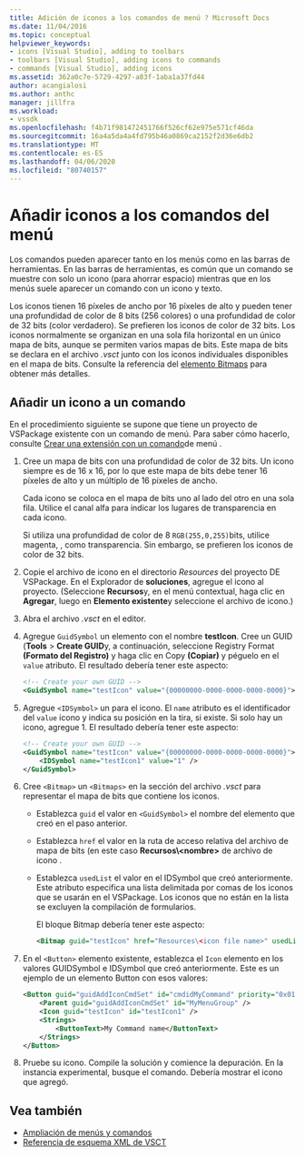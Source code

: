 ```yaml
---
title: Adición de iconos a los comandos de menú ? Microsoft Docs
ms.date: 11/04/2016
ms.topic: conceptual
helpviewer_keywords:
- icons [Visual Studio], adding to toolbars
- toolbars [Visual Studio], adding icons to commands
- commands [Visual Studio], adding icons
ms.assetid: 362a0c7e-5729-4297-a83f-1aba1a37fd44
author: acangialosi
ms.author: anthc
manager: jillfra
ms.workload:
- vssdk
ms.openlocfilehash: f4b71f981472451766f526cf62e975e571cf46da
ms.sourcegitcommit: 16a4a5da4a4fd795b46a0869ca2152f2d36e6db2
ms.translationtype: MT
ms.contentlocale: es-ES
ms.lasthandoff: 04/06/2020
ms.locfileid: "80740157"
---
```

# <a name="add-icons-to-menu-commands"></a>Añadir iconos a los comandos del menú
Los comandos pueden aparecer tanto en los menús como en las barras de herramientas. En las barras de herramientas, es común que un comando se muestre con solo un icono (para ahorrar espacio) mientras que en los menús suele aparecer un comando con un icono y texto.

 Los iconos tienen 16 píxeles de ancho por 16 píxeles de alto y pueden tener una profundidad de color de 8 bits (256 colores) o una profundidad de color de 32 bits (color verdadero). Se prefieren los iconos de color de 32 bits. Los iconos normalmente se organizan en una sola fila horizontal en un único mapa de bits, aunque se permiten varios mapas de bits. Este mapa de bits se declara en el archivo *.vsct* junto con los iconos individuales disponibles en el mapa de bits. Consulte la referencia del [elemento Bitmaps](../extensibility/bitmaps-element.md) para obtener más detalles.

## <a name="add-an-icon-to-a-command"></a>Añadir un icono a un comando
 En el procedimiento siguiente se supone que tiene un proyecto de VSPackage existente con un comando de menú. Para saber cómo hacerlo, consulte [Crear una extensión con un comando](../extensibility/creating-an-extension-with-a-menu-command.md)de menú .

1. Cree un mapa de bits con una profundidad de color de 32 bits. Un icono siempre es de 16 x 16, por lo que este mapa de bits debe tener 16 píxeles de alto y un múltiplo de 16 píxeles de ancho.

     Cada icono se coloca en el mapa de bits uno al lado del otro en una sola fila. Utilice el canal alfa para indicar los lugares de transparencia en cada icono.

     Si utiliza una profundidad de color de 8 `RGB(255,0,255)`bits, utilice magenta, , como transparencia. Sin embargo, se prefieren los iconos de color de 32 bits.

2. Copie el archivo de icono en el directorio *Resources* del proyecto DE VSPackage. En el Explorador de **soluciones**, agregue el icono al proyecto. (Seleccione **Recursos**y, en el menú contextual, haga clic en **Agregar**, luego en **Elemento existente**y seleccione el archivo de icono.)

3. Abra el archivo *.vsct* en el editor.

4. Agregue `GuidSymbol` un elemento con el nombre **testIcon**. Cree un GUID (**Tools** > **Create GUID**y, a continuación, seleccione Registry Format **(Formato del Registro)** y haga clic en Copy **(Copiar)** y péguelo en el `value` atributo. El resultado debería tener este aspecto:

    ```xml
    <!-- Create your own GUID -->
    <GuidSymbol name="testIcon" value="{00000000-0000-0000-0000-0000}">
    ```

5. Agregue `<IDSymbol>` un para el icono. El `name` atributo es el identificador del `value` icono y indica su posición en la tira, si existe. Si solo hay un icono, agregue 1. El resultado debería tener este aspecto:

    ```xml
    <!-- Create your own GUID -->
    <GuidSymbol name="testIcon" value="{00000000-0000-0000-0000-0000}">
        <IDSymbol name="testIcon1" value="1" />
    </GuidSymbol>
    ```

6. Cree `<Bitmap>` un `<Bitmaps>` en la sección del archivo *.vsct* para representar el mapa de bits que contiene los iconos.

    - Establezca `guid` el valor en `<GuidSymbol>` el nombre del elemento que creó en el paso anterior.

    - Establezca `href` el valor en la ruta de acceso relativa del archivo de mapa de bits (en este caso **Recursos\\<nombre\>** de archivo de icono .

    - Establezca `usedList` el valor en el IDSymbol que creó anteriormente. Este atributo especifica una lista delimitada por comas de los iconos que se usarán en el VSPackage. Los iconos que no están en la lista se excluyen la compilación de formularios.

         El bloque Bitmap debería tener este aspecto:

        ```xml
        <Bitmap guid="testIcon" href="Resources\<icon file name>" usedList="testIcon1"/>
        ```

7. En el `<Button>` elemento existente, establezca el `Icon` elemento en los valores GUIDSymbol e IDSymbol que creó anteriormente. Este es un ejemplo de un elemento Button con esos valores:

    ```xml
    <Button guid="guidAddIconCmdSet" id="cmdidMyCommand" priority="0x0100" type="Button">
        <Parent guid="guidAddIconCmdSet" id="MyMenuGroup" />
        <Icon guid="testIcon" id="testIcon1" />
        <Strings>
            <ButtonText>My Command name</ButtonText>
        </Strings>
    </Button>
    ```

8. Pruebe su icono. Compile la solución y comience la depuración. En la instancia experimental, busque el comando. Debería mostrar el icono que agregó.

## <a name="see-also"></a>Vea también
- [Ampliación de menús y comandos](../extensibility/extending-menus-and-commands.md)
- [Referencia de esquema XML de VSCT](../extensibility/vsct-xml-schema-reference.md)
